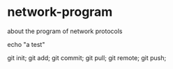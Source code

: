 # network-program
about the program of network protocols

echo "a test"

git init;
git add;
git commit;
git pull;
git remote;
git push;
